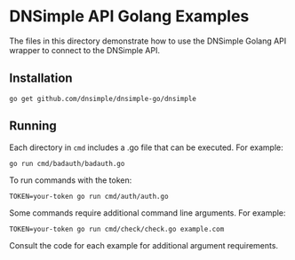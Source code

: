 # DNSimple API Golang Examples

The files in this directory demonstrate how to use the DNSimple Golang API wrapper to connect to the DNSimple API.

## Installation

```
go get github.com/dnsimple/dnsimple-go/dnsimple
```

## Running

Each directory in `cmd` includes a .go file that can be executed. For example:

`go run cmd/badauth/badauth.go`

To run commands with the token:

`TOKEN=your-token go run cmd/auth/auth.go`

Some commands require additional command line arguments. For example:

`TOKEN=your-token go run cmd/check/check.go example.com`

Consult the code for each example for additional argument requirements.
